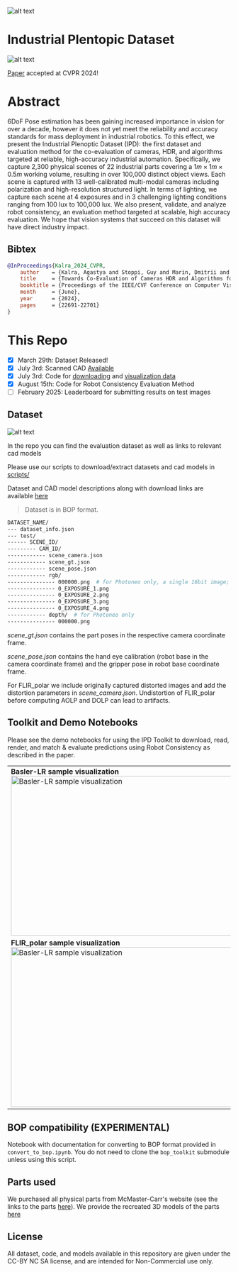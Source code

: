 ![alt text](assets/image.png)

# Industrial Plentopic Dataset

![alt text](assets/teaser.png)

[Paper](https://openaccess.thecvf.com/content/CVPR2024/html/Kalra_Towards_Co-Evaluation_of_Cameras_HDR_and_Algorithms_for_Industrial-Grade_6DoF_CVPR_2024_paper.html) accepted at CVPR 2024!


# Abstract
6DoF Pose estimation has been gaining increased importance in vision for over a decade, however it does not yet meet the reliability and accuracy standards for mass deployment in industrial robotics. To this effect, we present the Industrial Plenoptic Dataset (IPD): the first dataset and evaluation method for the co-evaluation of cameras, HDR, and algorithms targeted at reliable, high-accuracy industrial automation. Specifically, we capture 2,300 physical scenes of 22 industrial parts covering a $1m\times 1m\times 0.5m$ working volume, resulting in over 100,000 distinct object views. Each scene is captured with 13 well-calibrated multi-modal cameras including polarization and high-resolution structured light. In terms of lighting, we capture each scene at 4 exposures and in 3 challenging lighting conditions ranging from 100 lux to 100,000 lux. We also present, validate, and analyze robot consistency, an evaluation method targeted at scalable, high accuracy evaluation. We hope that vision systems that succeed on this dataset will have direct industry impact. 

## Bibtex
```bibtex
@InProceedings{Kalra_2024_CVPR,
    author    = {Kalra, Agastya and Stoppi, Guy and Marin, Dmitrii and Taamazyan, Vage and Shandilya, Aarrushi and Agarwal, Rishav and Boykov, Anton and Chong, Tze Hao and Stark, Michael},
    title     = {Towards Co-Evaluation of Cameras HDR and Algorithms for Industrial-Grade 6DoF Pose Estimation},
    booktitle = {Proceedings of the IEEE/CVF Conference on Computer Vision and Pattern Recognition (CVPR)},
    month     = {June},
    year      = {2024},
    pages     = {22691-22701}
}
```

# This Repo

- [x] March 29th: Dataset Released!
- [x] July 3rd: Scanned CAD [Available](Dataset.md#model-table-with-download-links)
- [x] July 3rd: Code for [downloading](./scripts/README.md) and [visualization data](./demo_render.ipynb)
- [x] August 15th: Code for Robot Consistency Evaluation Method
- [ ] February 2025: Leaderboard for submitting results on test images

## Dataset
![alt text](assets/dataset.png)

In the repo you can find the evaluation dataset as well as links to relevant cad models

Please use our scripts to download/extract datasets and cad models in [scripts/](./scripts/README.md)

Dataset and CAD model descriptions along with download links are available [here](Dataset.md)

> Dataset is in BOP format.
```bash
DATASET_NAME/
--- dataset_info.json
--- test/
------ SCENE_ID/
--------- CAM_ID/
------------ scene_camera.json
------------ scene_gt.json
------------ scene_pose.json
------------ rgb/
--------------- 000000.png  # for Photoneo only, a single 16bit image; we don't provide separate exposures for Photoneo
--------------- 0_EXPOSURE_1.png
--------------- 0_EXPOSURE_2.png
--------------- 0_EXPOSURE_3.png
--------------- 0_EXPOSURE_4.png
------------ depth/  # for Photoneo only
--------------- 000000.png
```
_scene_gt.json_ contains the part poses in the respective camera coordinate frame. 

_scene_pose.json_ contains the hand eye calibration (robot base in the camera coordinate frame) and the gripper pose in robot base coordinate frame.

For FLIR_polar we include originally captured distorted images and add the distortion parameters in _scene_camera.json_. Undistortion of FLIR_polar before computing AOLP and DOLP can lead to artifacts. 

## Toolkit and Demo Notebooks

Please see the demo notebooks for using the IPD Toolkit to download, read, render, and match & evaluate predictions using Robot Consistency as described in the paper.

<table>
    <tr>
        <td> 
            <b>Basler-LR sample visualization</b>
            <img src="assets/render/dataset_basket_0_Basler-LR.png"  alt="Basler-LR sample visualization" width = 640px height = 360px >
        </td>
        <td> 
            <b>Basler-HR sample visualization</b>
            <img src="assets/render/dataset_basket_4_Basler-HR.png"  alt="Basler-HR sample visualization" width = 640px height = 360px >
        </td>
    </tr> 
    <tr>
        <td> 
            <b>FLIR_polar sample visualization</b>
            <img src="assets/render/dataset_darkbg_3_FLIR_polar.png"  alt="Basler-LR sample visualization" width = 640px height = 360px >
        </td>
        <td> 
            <b>Photoneo sample visualization</b>
            <img src="assets/render/dataset_texturedbg_4_Photoneo.png"  alt="Basler-HR sample visualization" width = 640px height = 360px >
        </td>
    </tr>
</table>

## BOP compatibility (EXPERIMENTAL)
Notebook with documentation for converting to BOP format provided in `convert_to_bop.ipynb`. You do not need to clone the `bop_toolkit` submodule unless using this script.

## Parts used

We purchased all physical parts from McMaster-Carr's website (see the links to the parts [here](Parts.md)). We provide the recreated 3D models of the parts [here](Dataset.md)

## License

All dataset, code, and models available in this repository are given under the CC-BY NC SA license, and are intended for Non-Commercial use only. 
